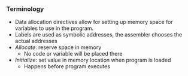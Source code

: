 ### Terminology
- Data allocation directives allow for setting up memory space for variables to use in the program.
- Labels are used as symbolic addresses, the assembler chooses the actual addresses
- *Allocate*: reserve space in memory
	- No code or variable will be placed there
- *Initialize*: set value in memory location when program is loaded
	- Happens before program executes


###